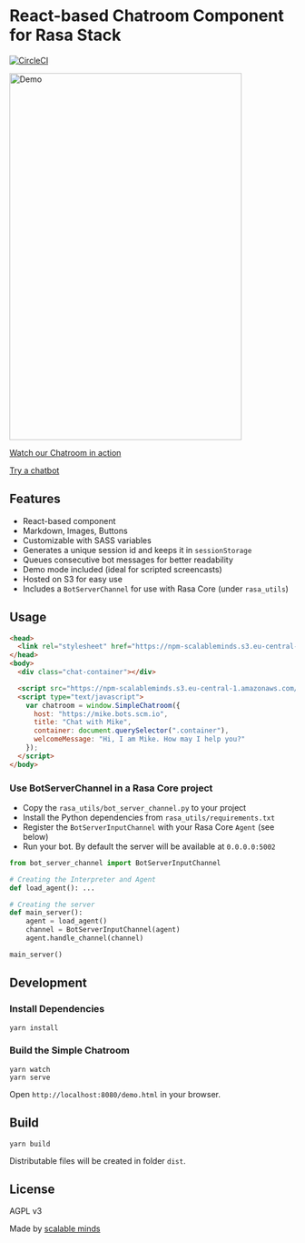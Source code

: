 # React-based Chatroom Component for Rasa Stack

[![CircleCI](https://circleci.com/gh/scalableminds/chatroom.svg?style=svg)](https://circleci.com/gh/scalableminds/chatroom)

<a href="https://npm-scalableminds.s3.eu-central-1.amazonaws.com/@scalableminds/chatroom@master/demo.html"><img src="https://npm-scalableminds.s3.amazonaws.com/%40scalableminds/chatroom/demo.gif" alt="Demo" width="409" height="645" /></a>

[Watch our Chatroom in action](https://npm-scalableminds.s3.eu-central-1.amazonaws.com/@scalableminds/chatroom@master/demo.html)

[Try a chatbot](https://scalableminds.com/)

## Features

* React-based component
* Markdown, Images, Buttons
* Customizable with SASS variables
* Generates a unique session id and keeps it in `sessionStorage`
* Queues consecutive bot messages for better readability
* Demo mode included (ideal for scripted screencasts)
* Hosted on S3 for easy use
* Includes a `BotServerChannel` for use with Rasa Core (under `rasa_utils`)

## Usage

```html
<head>
  <link rel="stylesheet" href="https://npm-scalableminds.s3.eu-central-1.amazonaws.com/@scalableminds/chatroom@master/dist/Chatroom.css" />
</head>
<body>
  <div class="chat-container"></div>

  <script src="https://npm-scalableminds.s3.eu-central-1.amazonaws.com/@scalableminds/chatroom@master/dist/Chatroom.js"/></script>
  <script type="text/javascript">
    var chatroom = window.SimpleChatroom({
      host: "https://mike.bots.scm.io",
      title: "Chat with Mike",
      container: document.querySelector(".container"),
      welcomeMessage: "Hi, I am Mike. How may I help you?"
    });
  </script>
</body>
```

### Use BotServerChannel in a Rasa Core project

* Copy the `rasa_utils/bot_server_channel.py` to your project
* Install the Python dependencies from `rasa_utils/requirements.txt`
* Register the `BotServerInputChannel` with your Rasa Core `Agent` (see below)
* Run your bot. By default the server will be available at `0.0.0.0:5002`

```python
from bot_server_channel import BotServerInputChannel

# Creating the Interpreter and Agent
def load_agent(): ...

# Creating the server
def main_server():
    agent = load_agent()
    channel = BotServerInputChannel(agent)
    agent.handle_channel(channel)

main_server()
```

## Development

### Install Dependencies

```
yarn install
```

### Build the Simple Chatroom

```
yarn watch
yarn serve
```

Open `http://localhost:8080/demo.html` in your browser.

## Build

```
yarn build
```

Distributable files will be created in folder `dist`.

## License

AGPL v3

Made by [scalable minds](https://scalableminds.com)
